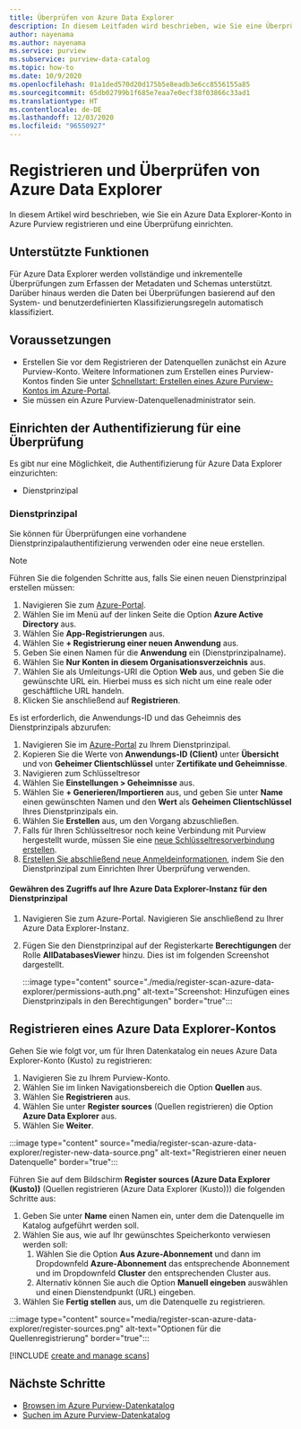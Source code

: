 ```yaml
---
title: Überprüfen von Azure Data Explorer
description: In diesem Leitfaden wird beschrieben, wie Sie eine Überprüfung für Azure Data Explorer durchführen.
author: nayenama
ms.author: nayenama
ms.service: purview
ms.subservice: purview-data-catalog
ms.topic: how-to
ms.date: 10/9/2020
ms.openlocfilehash: 01a1ded570d20d175b5e8eadb3e6cc8556155a85
ms.sourcegitcommit: 65db02799b1f685e7eaa7e0ecf38f03866c33ad1
ms.translationtype: HT
ms.contentlocale: de-DE
ms.lasthandoff: 12/03/2020
ms.locfileid: "96550927"
---
```

# <a name="register-and-scan-azure-data-explorer"></a>Registrieren und Überprüfen von Azure Data Explorer

In diesem Artikel wird beschrieben, wie Sie ein Azure Data Explorer-Konto in Azure Purview registrieren und eine Überprüfung einrichten.

## <a name="supported-capabilities"></a>Unterstützte Funktionen

Für Azure Data Explorer werden vollständige und inkrementelle Überprüfungen zum Erfassen der Metadaten und Schemas unterstützt. Darüber hinaus werden die Daten bei Überprüfungen basierend auf den System- und benutzerdefinierten Klassifizierungsregeln automatisch klassifiziert.

## <a name="prerequisites"></a>Voraussetzungen

- Erstellen Sie vor dem Registrieren der Datenquellen zunächst ein Azure Purview-Konto. Weitere Informationen zum Erstellen eines Purview-Kontos finden Sie unter [Schnellstart: Erstellen eines Azure Purview-Kontos im Azure-Portal](create-catalog-portal.md).
- Sie müssen ein Azure Purview-Datenquellenadministrator sein.

## <a name="setting-up-authentication-for-a-scan"></a>Einrichten der Authentifizierung für eine Überprüfung

Es gibt nur eine Möglichkeit, die Authentifizierung für Azure Data Explorer einzurichten:

- Dienstprinzipal

### <a name="service-principal"></a>Dienstprinzipal

Sie können für Überprüfungen eine vorhandene Dienstprinzipalauthentifizierung verwenden oder eine neue erstellen. 

> [!Note]
> Führen Sie die folgenden Schritte aus, falls Sie einen neuen Dienstprinzipal erstellen müssen:
> 1. Navigieren Sie zum [Azure-Portal](https://portal.azure.com).
> 1. Wählen Sie im Menü auf der linken Seite die Option **Azure Active Directory** aus.
> 1. Wählen Sie **App-Registrierungen** aus.
> 1. Wählen Sie **+ Registrierung einer neuen Anwendung** aus.
> 1. Geben Sie einen Namen für die **Anwendung** ein (Dienstprinzipalname).
> 1. Wählen Sie **Nur Konten in diesem Organisationsverzeichnis** aus.
> 1. Wählen Sie als Umleitungs-URI die Option **Web** aus, und geben Sie die gewünschte URL ein. Hierbei muss es sich nicht um eine reale oder geschäftliche URL handeln.
> 1. Klicken Sie anschließend auf **Registrieren**.

Es ist erforderlich, die Anwendungs-ID und das Geheimnis des Dienstprinzipals abzurufen:

1. Navigieren Sie im [Azure-Portal](https://portal.azure.com) zu Ihrem Dienstprinzipal.
1. Kopieren Sie die Werte von **Anwendungs-ID (Client)** unter **Übersicht** und von **Geheimer Clientschlüssel** unter **Zertifikate und Geheimnisse**.
1. Navigieren zum Schlüsseltresor
1. Wählen Sie **Einstellungen > Geheimnisse** aus.
1. Wählen Sie **+ Generieren/Importieren** aus, und geben Sie unter **Name** einen gewünschten Namen und den **Wert** als **Geheimen Clientschlüssel** Ihres Dienstprinzipals ein.
1. Wählen Sie **Erstellen** aus, um den Vorgang abzuschließen.
1. Falls für Ihren Schlüsseltresor noch keine Verbindung mit Purview hergestellt wurde, müssen Sie eine [neue Schlüsseltresorverbindung erstellen](manage-credentials.md#create-azure-key-vaults-connections-in-your-azure-purview-account).
1. [Erstellen Sie abschließend neue Anmeldeinformationen](manage-credentials.md#create-a-new-credential), indem Sie den Dienstprinzipal zum Einrichten Ihrer Überprüfung verwenden.

#### <a name="granting-the-service-principal-access-to-your-azure-data-explorer-instance"></a>Gewähren des Zugriffs auf Ihre Azure Data Explorer-Instanz für den Dienstprinzipal

1. Navigieren Sie zum Azure-Portal. Navigieren Sie anschließend zu Ihrer Azure Data Explorer-Instanz.

1. Fügen Sie den Dienstprinzipal auf der Registerkarte **Berechtigungen** der Rolle **AllDatabasesViewer** hinzu. Dies ist im folgenden Screenshot dargestellt.

    :::image type="content" source="./media/register-scan-azure-data-explorer/permissions-auth.png" alt-text="Screenshot: Hinzufügen eines Dienstprinzipals in den Berechtigungen" border="true":::

## <a name="register-an-azure-data-explorer-account"></a>Registrieren eines Azure Data Explorer-Kontos

Gehen Sie wie folgt vor, um für Ihren Datenkatalog ein neues Azure Data Explorer-Konto (Kusto) zu registrieren:

1. Navigieren Sie zu Ihrem Purview-Konto.
1. Wählen Sie im linken Navigationsbereich die Option **Quellen** aus.
1. Wählen Sie **Registrieren** aus.
1. Wählen Sie unter **Register sources** (Quellen registrieren) die Option **Azure Data Explorer** aus.
1. Wählen Sie **Weiter**.

:::image type="content" source="media/register-scan-azure-data-explorer/register-new-data-source.png" alt-text="Registrieren einer neuen Datenquelle" border="true":::

Führen Sie auf dem Bildschirm **Register sources (Azure Data Explorer (Kusto))** (Quellen registrieren (Azure Data Explorer (Kusto))) die folgenden Schritte aus:

1. Geben Sie unter **Name** einen Namen ein, unter dem die Datenquelle im Katalog aufgeführt werden soll.
1. Wählen Sie aus, wie auf Ihr gewünschtes Speicherkonto verwiesen werden soll:
   1. Wählen Sie die Option **Aus Azure-Abonnement** und dann im Dropdownfeld **Azure-Abonnement** das entsprechende Abonnement und im Dropdownfeld **Cluster** den entsprechenden Cluster aus.
   1. Alternativ können Sie auch die Option **Manuell eingeben** auswählen und einen Dienstendpunkt (URL) eingeben.
1. Wählen Sie **Fertig stellen** aus, um die Datenquelle zu registrieren.

:::image type="content" source="media/register-scan-azure-data-explorer/register-sources.png" alt-text="Optionen für die Quellenregistrierung" border="true":::

[!INCLUDE [create and manage scans](includes/manage-scans.md)]

## <a name="next-steps"></a>Nächste Schritte

- [Browsen im Azure Purview-Datenkatalog](how-to-browse-catalog.md)
- [Suchen im Azure Purview-Datenkatalog](how-to-search-catalog.md)
